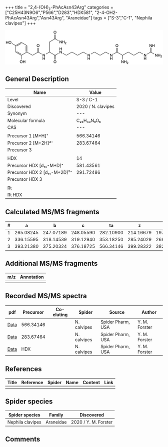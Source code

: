 +++
title = "2,4-(OH)₂-PhAcAsn43Arg"
categories = ["C25H43N9O6","P566","D283","HDX581",
"2-4-OH2-PhAcAsn43Arg","Asn43Arg",
"Araneidae"]
tags = ["S-3","C-1",
"Nephila clavipes"]
+++

![](/img/2-4-OH2-PhAcAsn43Arg.png)

## General Description

| Name                       | Value              |
|----------------------------|--------------------|
| Level                      | S-3 / C-1          |
| Discovered                 | 2020 / N. clavipes |
| Synonym                    | ---                |
| Molecular formula          | C₂₅H₄₃N₉O₆                   |
| CAS                        | ---                |
|                            |                    |
| Precursor 1 [M+H]⁺         | 566.34146                   |
| Precursor 2 [M+2H]²⁺       |  283.67464                   |
| Precursor 3                |                    |
|                            |                    |
| HDX                        | 14                   |
| Precursor HDX   [d₁₄-M+D]⁺   | 581.43561                   |
| Precursor HDX 2 [d₁₄-M+2D]²⁺ | 291.72486                   |
| Precursor HDX 3            |                    |
|                            |                    |
| Rt                         |                    |
| Rt HDX                     |                    |

## Calculated MS/MS fragments

| # | a         | b         | c         | ta        | z         | y         | tz        |
|---|-----------|-----------|-----------|-----------|-----------|-----------|-----------|
| 1 | 265.08245 | 247.07189 | 248.05590 | 282.10900 | 214.16679 | 197.14024 | 231.19334 |
| 2 | 336.15595 | 318.14539 | 319.12940 | 353.18250 | 285.24029 | 268.21374 | 302.26684 |
| 3 | 393.21380 | 375.20324 | 376.18725 | 566.34146 | 399.28322 | 382.25667 | 416.30977 |

## Additional MS/MS fragments

| m/z | Annotation |
|-----|------------|
|     |            |

## Recorded MS/MS spectra

| pdf                                             | Precursor | Co-eluting | Spider      | Source                       | Author        |
|-------------------------------------------------|-----------|------------|-------------|------------------------------|---------------|
| [Data](/pdf/N-clavipes/566_2-4-OH2-PhAcAsn43Arg_Nc.pdf) | 566.34146 |           | N. calvipes | Spider Pharm, USA | Y. M. Forster |
| [Data](/pdf/N-clavipes/566_2-4-OH2-PhAcAsn43Arg_Nc_2.pdf) | 283.67464 |           | N. calvipes | Spider Pharm, USA | Y. M. Forster |
| [Data](/pdf/N-clavipes/566_2-4-OH2-PhAcAsn43Arg_Nc_HDX.pdf) | HDX |           | N. calvipes | Spider Pharm, USA | Y. M. Forster |


## References

| Title | Reference | Spider | Name | Content | Link |
|-------|-----------|--------|------|---------|------|
|       |           |        |      |         |      |

## Spider species

| Spider species     | Family     | Discovered           |
|--------------------|------------|----------------------|
| Nephila clavipes | Araneidae | 2020 / Y. M. Forster |


## Comments